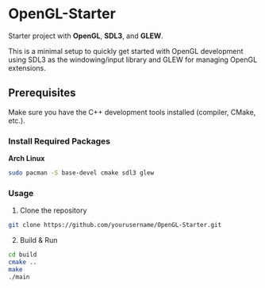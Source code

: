 # OpenGL-Starter
Starter project with **OpenGL**, **SDL3**, and **GLEW**.

This is a minimal setup to quickly get started with OpenGL development using SDL3 as the windowing/input library and GLEW for managing OpenGL extensions.

## Prerequisites
Make sure you have the C++ development tools installed (compiler, CMake, etc.).

### Install Required Packages
**Arch Linux**
```bash
sudo pacman -S base-devel cmake sdl3 glew
```
### Usage
1. Clone the repository
```bash
git clone https://github.com/yourusername/OpenGL-Starter.git
```
2. Build & Run
```bash
cd build
cmake ..
make
./main
```
